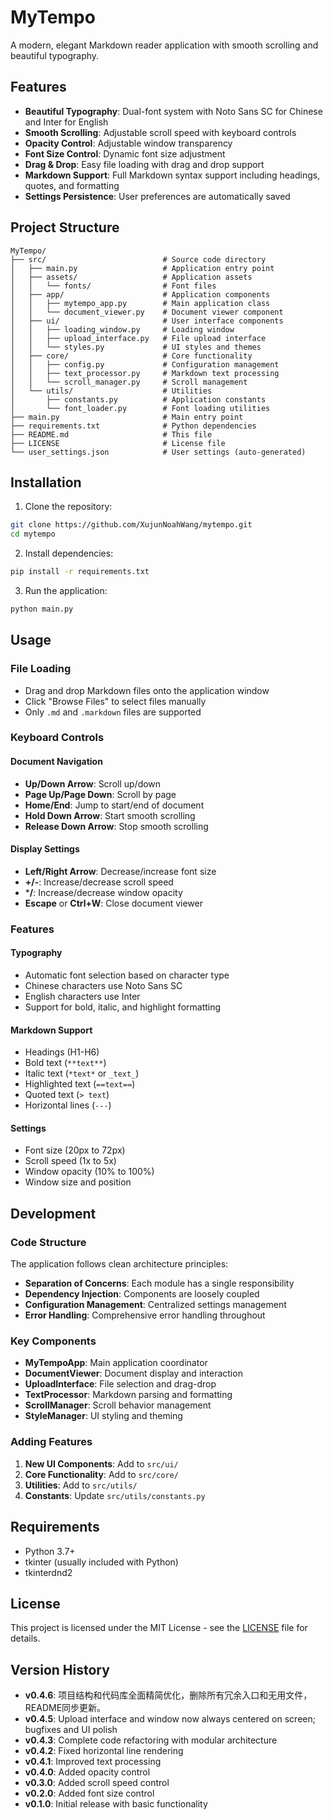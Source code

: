# MyTempo

A modern, elegant Markdown reader application with smooth scrolling and beautiful typography.

## Features

- **Beautiful Typography**: Dual-font system with Noto Sans SC for Chinese and Inter for English
- **Smooth Scrolling**: Adjustable scroll speed with keyboard controls
- **Opacity Control**: Adjustable window transparency
- **Font Size Control**: Dynamic font size adjustment
- **Drag & Drop**: Easy file loading with drag and drop support
- **Markdown Support**: Full Markdown syntax support including headings, quotes, and formatting
- **Settings Persistence**: User preferences are automatically saved

## Project Structure

```
MyTempo/
├── src/                          # Source code directory
│   ├── main.py                   # Application entry point
│   ├── assets/                   # Application assets
│   │   └── fonts/                # Font files
│   ├── app/                      # Application components
│   │   ├── mytempo_app.py        # Main application class
│   │   └── document_viewer.py    # Document viewer component
│   ├── ui/                       # User interface components
│   │   ├── loading_window.py     # Loading window
│   │   ├── upload_interface.py   # File upload interface
│   │   └── styles.py             # UI styles and themes
│   ├── core/                     # Core functionality
│   │   ├── config.py             # Configuration management
│   │   ├── text_processor.py     # Markdown text processing
│   │   └── scroll_manager.py     # Scroll management
│   └── utils/                    # Utilities
│       ├── constants.py          # Application constants
│       └── font_loader.py        # Font loading utilities
├── main.py                       # Main entry point
├── requirements.txt              # Python dependencies
├── README.md                     # This file
├── LICENSE                       # License file
└── user_settings.json            # User settings (auto-generated)
```

## Installation

1. Clone the repository:
```bash
git clone https://github.com/XujunNoahWang/mytempo.git
cd mytempo
```

2. Install dependencies:
```bash
pip install -r requirements.txt
```

3. Run the application:
```bash
python main.py
```

## Usage

### File Loading
- Drag and drop Markdown files onto the application window
- Click "Browse Files" to select files manually
- Only `.md` and `.markdown` files are supported

### Keyboard Controls

#### Document Navigation
- **Up/Down Arrow**: Scroll up/down
- **Page Up/Page Down**: Scroll by page
- **Home/End**: Jump to start/end of document
- **Hold Down Arrow**: Start smooth scrolling
- **Release Down Arrow**: Stop smooth scrolling

#### Display Settings
- **Left/Right Arrow**: Decrease/increase font size
- **+/-**: Increase/decrease scroll speed
- ***/**: Increase/decrease window opacity
- **Escape** or **Ctrl+W**: Close document viewer

### Features

#### Typography
- Automatic font selection based on character type
- Chinese characters use Noto Sans SC
- English characters use Inter
- Support for bold, italic, and highlight formatting

#### Markdown Support
- Headings (H1-H6)
- Bold text (`**text**`)
- Italic text (`*text*` or `_text_`)
- Highlighted text (`==text==`)
- Quoted text (`> text`)
- Horizontal lines (`---`)

#### Settings
- Font size (20px to 72px)
- Scroll speed (1x to 5x)
- Window opacity (10% to 100%)
- Window size and position

## Development

### Code Structure

The application follows clean architecture principles:

- **Separation of Concerns**: Each module has a single responsibility
- **Dependency Injection**: Components are loosely coupled
- **Configuration Management**: Centralized settings management
- **Error Handling**: Comprehensive error handling throughout

### Key Components

- **MyTempoApp**: Main application coordinator
- **DocumentViewer**: Document display and interaction
- **UploadInterface**: File selection and drag-drop
- **TextProcessor**: Markdown parsing and formatting
- **ScrollManager**: Scroll behavior management
- **StyleManager**: UI styling and theming

### Adding Features

1. **New UI Components**: Add to `src/ui/`
2. **Core Functionality**: Add to `src/core/`
3. **Utilities**: Add to `src/utils/`
4. **Constants**: Update `src/utils/constants.py`

## Requirements

- Python 3.7+
- tkinter (usually included with Python)
- tkinterdnd2

## License

This project is licensed under the MIT License - see the [LICENSE](LICENSE) file for details.

## Version History

- **v0.4.6**: 项目结构和代码库全面精简优化，删除所有冗余入口和无用文件，README同步更新。
- **v0.4.5**: Upload interface and window now always centered on screen; bugfixes and UI polish
- **v0.4.3**: Complete code refactoring with modular architecture
- **v0.4.2**: Fixed horizontal line rendering
- **v0.4.1**: Improved text processing
- **v0.4.0**: Added opacity control
- **v0.3.0**: Added scroll speed control
- **v0.2.0**: Added font size control
- **v0.1.0**: Initial release with basic functionality 